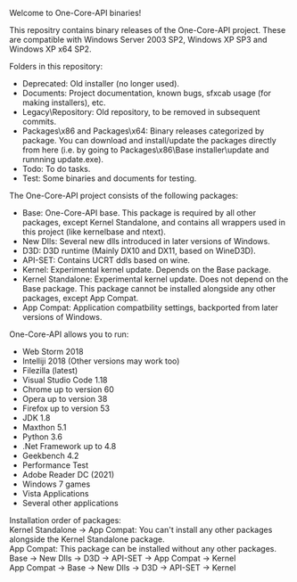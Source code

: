 Welcome to One-Core-API binaries!

This repositry contains binary releases of the One-Core-API project. These are compatible with Windows Server 2003 SP2, Windows XP SP3 and Windows XP
x64 SP2.

Folders in this repository:
- Deprecated: Old installer (no longer used).
- Documents: Project documentation, known bugs, sfxcab usage (for making installers), etc.
- Legacy\Repository: Old repository, to be removed in subsequent commits.
- Packages\x86 and Packages\x64: Binary releases categorized by package. You can download and install/update the packages directly from here (i.e. by going to Packages\x86\Base installer\update and runnning update.exe).
- Todo: To do tasks.
- Test: Some binaries and documents for testing.

The One-Core-API project consists of the following packages:
- Base: One-Core-API base. This package is required by all other packages, except Kernel Standalone, and contains all wrappers used in this project (like kernelbase and ntext).
- New Dlls: Several new dlls introduced in later versions of Windows.
- D3D: D3D runtime (Mainly DX10 and DX11, based on WineD3D).
- API-SET: Contains UCRT ddls based on wine.
- Kernel: Experimental kernel update. Depends on the Base package.
- Kernel Standalone: Experimental kernel update. Does not depend on the Base package. This package cannot be installed alongside any other packages, except App Compat.
- App Compat: Application compatbility settings, backported from later versions of Windows.

One-Core-API allows you to run:
- Web Storm 2018
- Intelliji 2018 (Other versions may work too)
- Filezilla (latest)
- Visual Studio Code 1.18
- Chrome up to version 60
- Opera up to version 38
- Firefox up to version 53
- JDK 1.8
- Maxthon 5.1
- Python 3.6
- .Net Framework up to 4.8
- Geekbench 4.2
- Performance Test
- Adobe Reader DC (2021)
- Windows 7 games
- Vista Applications
- Several other applications

Installation order of packages: \
Kernel Standalone -> App Compat: You can't install any other packages alongside the Kernel Standalone package. \
App Compat: This package can be installed without any other packages. \
Base -> New Dlls -> D3D -> API-SET -> App Compat -> Kernel \
App Compat -> Base -> New Dlls -> D3D -> API-SET -> Kernel
